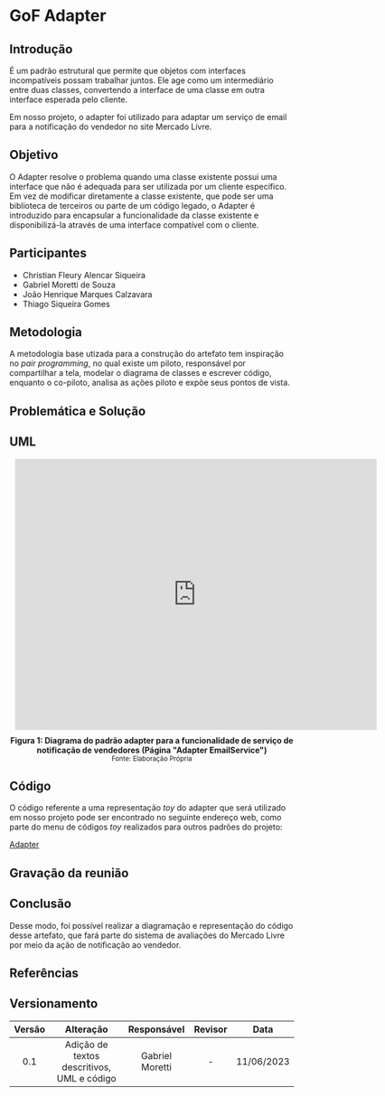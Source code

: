 # GoF Adapter

## Introdução

É um padrão estrutural que permite que objetos com interfaces incompatíveis possam trabalhar juntos. Ele age como um intermediário entre duas classes, convertendo a interface de uma classe em outra interface esperada pelo cliente.

Em nosso projeto, o adapter foi utilizado para adaptar um serviço de email para a notificação do vendedor no site Mercado Livre.

## Objetivo

O Adapter resolve o problema quando uma classe existente possui uma interface que não é adequada para ser utilizada por um cliente específico. Em vez de modificar diretamente a classe existente, que pode ser uma biblioteca de terceiros ou parte de um código legado, o Adapter é introduzido para encapsular a funcionalidade da classe existente e disponibilizá-la através de uma interface compatível com o cliente.

## Participantes

- Christian Fleury Alencar Siqueira
- Gabriel Moretti de Souza
- João Henrique Marques Calzavara
- Thiago Siqueira Gomes

## Metodologia

A metodologia base utizada para a construção do artefato tem inspiração no *pair programming*, no qual existe um piloto, responsável por compartilhar a tela, modelar o diagrama de classes e escrever código, enquanto o co-piloto, analisa as ações piloto e expõe seus pontos de vista.

## Problemática e Solução

## UML

<div style="width: 640px; height: 480px; margin: 10px; position: relative;"><iframe allowfullscreen frameborder="0" style="width:640px; height:480px" src="https://lucid.app/documents/embedded/51ebca88-4c3e-4a16-8962-68fb315e975d" id="74l6spzfI3qV"></iframe></div>

<figcaption align='center'>
    <b>Figura 1: Diagrama do padrão adapter para a funcionalidade de serviço de notificação de vendedores (Página "Adapter EmailService")</b>
    <br><small>Fonte: Elaboração Própria</small>
</figcaption> </center>

## Código 

O código referente a uma representação _toy_ do adapter que será utilizado em nosso projeto pode ser encontrado no seguinte endereço web, como parte do menu de códigos _toy_ realizados para outros padrões do projeto:

[Adapter](https://github.com/UnBArqDsw2023-1/2023.1_G2_ProjetoMercadoLivre/tree/design-patterns/src/adapter)

## Gravação da reunião

[]()

## Conclusão

Desse modo, foi possível realizar a diagramação e representação do código desse artefato, que fará parte do sistema de avaliações do Mercado Livre por meio da ação de notificação ao vendedor.

## Referências

## Versionamento

| Versão |                  Alteração                   |    Responsável     |      Revisor       | Data  |
| :----: | :------------------------------------------: | :----------------: | :----------------: | :---: |
|  0.1   | Adição de textos descritivos, UML e código | Gabriel Moretti |  -   | 11/06/2023 |